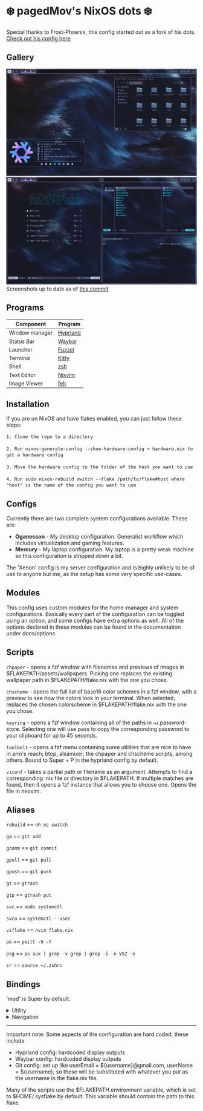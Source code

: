 # ❄️ pagedMov's NixOS dots ❄️

Special thanks to Frost-Phoenix, this config started out as a fork of his dots. [Check out his
config here](https://github.com/Frost-Phoenix/nixos-config/tree/catppuccin)



## Gallery

![desktop-neofetch](./assets/screens/desktop-neofetch.png)
![busy-desktop](./assets/screens/desktop-busy.png)
Screenshots up to date as of [this commit](https://github.com/pagedMov/nixos-config/commit/fc63af4641197c8e87d185796aa93acebdecc8e3)

## Programs

| Component      | Program                                           |
|----------------|---------------------------------------------------|
| Window manager | [Hyprland](https://github.com/hyprwm/Hyprland)    |
| Status Bar     | [Waybar](https://github.com/Alexays/Waybar)       |
| Launcher       | [Fuzzel](https://codeberg.org/dnkl/fuzzel)        |
| Terminal       | [Kitty](https://github.com/kovidgoyal/kitty)      |
| Shell          | [zsh](https://zsh.sourceforge.io/)                |
| Text Editor    | [Nixvim](https://github.com/nix-community/nixvim) |
| Image Viewer   | [feh](https://github.com/derf/feh)                |

## Installation

If you are on NixOS and have flakes enabled, you can just follow these steps: 

    1. Clone the repo to a directory
    
    2. Run nixos-generate-config --show-hardware-config > hardware.nix to get a hardware config
    
    3. Move the hardware config to the folder of the host you want to use
    
    4. Run sudo nixos-rebuild switch --flake /path/to/flake#host where "host" is the name of the config you want to use

## Configs

Currently there are two complete system configurations available. These are:

* **Oganesson** - My desktop configuration. Generalist workflow which includes virtualization and gaming features.
* **Mercury** - My laptop configuration. My laptop is a pretty weak machine so this configuration is stripped down a bit.

The 'Xenon' config is my server configuration and is highly unlikely to be of use to anyone but me, as the setup has some very specific use-cases.

## Modules

This config uses custom modules for the home-manager and system configurations. Basically every part of the configuration can be toggled using an option, and some configs have extra options as well.
All of the options declared in these modules can be found in the documentation under docs/options

## Scripts

```chpaper``` - opens a fzf window with filenames and previews of images in $FLAKEPATH/assets/wallpapers. Picking one replaces the existing wallpaper path in $FLAKEPATH/flake.nix with the one you chose.

```chscheme``` - opens the full list of base16 color schemes in a fzf window, with a preview to see how the colors look in your terminal. When selected, replaces the chosen colorscheme in $FLAKEPATH/flake.nix with the one you chose.

```keyring``` - opens a fzf window containing all of the paths in ~/.password-store. Selecting one will use pass to copy the corresponding password to your clipboard for up to 45 seconds.

```toolbelt``` - opens a fzf menu containing some utilities that are nice to have in arm's reach; btop, alsamixer, the chpaper and chscheme scripts, among others. Bound to Super + P in the hyprland config by default.

```viconf``` - takes a partial path or filename as an argument. Attempts to find a corresponding .nix file or directory in $FLAKEPATH. If multiple matches are found, then it opens a fzf instance that allows you to choose one. Opens the file in neovim.

## Aliases

```rebuild``` == ```nh os switch```

```ga``` == ```git add```

```gcomm``` == ```git commit```

```gpull``` == ```git pull```

```gpush``` == ```git push```

```gt``` == ```gtrash```

```gtp``` == ```gtrash put```

```svc``` == ```sudo systemctl```

```svcu``` == ```systemctl --user```

```viflake``` == ```nvim flake.nix```

```pk``` == ```pkill -9 -f```

```psg``` == ```ps aux | grep -v grep | grep -i -e VSZ -e```

```sr``` == ```source ~/.zshrc```

## Bindings

'mod' is Super by default.
<details>
    <summary>Utility</summary>
    
    ```mod + printscreen``` = grimblast copy area

    ```mod + t``` = open swaync-client

    ```mod + a``` = open firefox

    ```mod + q``` = open kitty

    ```mod + c``` = kill active window

    ```mod + e``` = open nemo (file browser)

    ```mod + p``` = open toolbelt script window

    ```mod + m``` = open fuzzel (application launcher)

    ```mod + r``` = open neovide (neovim GUI)

</details>
<details>
    <summary>Navigation</summary>
    
    ```super + b``` = change split direction

    ```super + f``` = float/unfloat window

    ```super + g``` = fullscreen

    ```super + h``` = move focus left

    ```super + l``` = move focus right

    ```super + k``` = move focus up

    ```super + j``` = move focus down

    ```super + d``` = switch focus to other monitor

    ```super + 1``` = go to workspace 1

    ```super + 2``` = go to workspace 2

    ```super + 3``` = go to workspace 3

    ```super + 4``` = go to workspace 4

    ```super + 5``` = go to workspace 5

    ```super + 6``` = go to workspace 6

    ```super + shift + 1``` = move active window to workspace 1

    ```super + shift + 2``` = move active window to workspace 2

    ```super + shift + 3``` = move active window to workspace 3

    ```super + shift + 4``` = move active window to workspace 4

    ```super + shift + 5``` = move active window to workspace 5

    ```super + shift + 6``` = move active window to workspace 6

    ```super + s``` = toggle scrachpad

    ```super + shift + s``` = move active window to scratchpad

</details>

---

Important note: Some aspects of the configuration are hard coded. these include
* Hyprland config: hardcoded display outputs
* Waybar config: hardcoded display outputs
* Git config: set up like userEmail = ${username}@gmail.com, userName = ${username}, so these will be substituted with whatever you put as the username in the flake.nix file.

Many of the scripts use the $FLAKEPATH environment variable, which is set to $HOME/.sysflake by default. This variable should contain the path to this flake.
